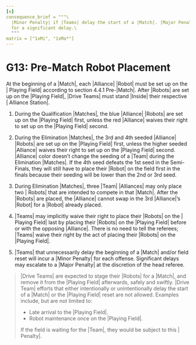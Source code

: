 ```yaml
---
[e]
consequence_brief = """\
  |Minor Penalty| if |Teams| delay the start of a |Match|. |Major Penalty| \
  for a significant delay.\
  """
matrix = ["1xMi", "1xMa*"]
---
```


# G13: Pre-Match Robot Placement

At the beginning of a |Match|, each |Alliance| |Robot| must be set up on the |
Playing Field| according to section 4.4.1 Pre-|Match|. After |Robots| are set
up on the |Playing Field|, |Drive Teams| must stand |Inside| their respective |
Alliance Station|.

1. During the Qualification |Matches|, the blue |Alliance| |Robots| are set up
on the |Playing Field| first, unless the red |Alliance| waives their right to
set up on the |Playing Field| second.

2. During the Elimination |Matches|, the 3rd and 4th seeded |Alliance| |Robots|
are set up on the |Playing Field| first, unless the higher seeded |Alliance|
waives their right to set up on the |Playing Field| second. |Alliance| color
doesn’t change the seeding of a |Team| during the Elimination |Matches|. If the
4th seed defeats the 1st seed in the Semi-Finals, they will still have to place
their |Robot| on the field first in the finals because their seeding will be
lower than the 2nd or 3rd seed.

3. During Elimination |Matches|, three |Team| |Alliances| may only place two |
Robots| that are intended to compete in that |Match|. After the |Robots| are
placed, the |Alliance| cannot swap in the 3rd |Alliance|’s |Robot| for a |Robot|
already placed.

4. |Teams| may implicitly waive their right to place their |Robots| on the |
Playing Field| last by placing their |Robots| on the |Playing Field| before or
with the opposing |Alliance|. There is no need to tell the referees; |Teams|
waive their right by the act of placing their |Robots| on the |Playing Field|.

5. |Teams| that unnecessarily delay the beginning of a |Match| and/or field
reset will incur a |Minor Penalty| for each offense. Significant delays may
escalate to a |Major Penalty| at the discretion of the head referee.

> |Drive Teams| are expected to stage their |Robots| for a |Match|, and remove
it from the |Playing Field| afterwards, safely and swiftly. |Drive Team| efforts
that either intentionally or unintentionally delay the start of a |Match| or the
|Playing Field| reset are not allowed. Examples include, but are not limited to:
>
> - Late arrival to the |Playing Field|.
> - Robot maintenance once on the |Playing Field|.
>
> If the field is waiting for the |Team|, they would be subject to this |
Penalty|.
